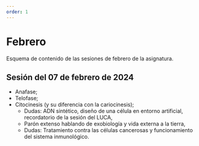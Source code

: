 ```yaml
---
order: 1
---
```


# Febrero
Esquema de contenido de las sesiones de febrero de la asignatura. 

## Sesión del 07 de febrero de 2024
- Anafase;
- Telofase;
- Citocinesis (y su diferencia con la cariocinesis);
  - Dudas: ADN sintético, diseño de una célula en entorno artificial, recordatorio de la sesión del LUCA,
  - Parón extenso hablando de exobiología y vida externa a la tierra,
  - Dudas: Tratamiento contra las células cancerosas y funcionamiento del sistema inmunológico.
